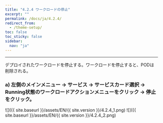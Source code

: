 ```yaml
---
title: "4.2.4 ワークロードの停止"
excerpt: ""
permalink: /docs/ja/4.2.4/
redirect_from:
  - /theme-setup/
toc: false
toc_sticky: false
sidebar:
  nav: "ja"
---
```



---

デプロイされたワークロードを停止する。ワークロードを停止すると、PODは削除される。

### a\) 左側のメインメニュー → サービス → サービスカード選択 → Running状態のワークロードアクションメニューをクリック → 停止をクリック。
![]({{ site.baseurl }}/assets/EN/{{ site.version }}/4.2.4_1.png)
![]({{ site.baseurl }}/assets/EN/{{ site.version }}/4.2.4_2.png)
